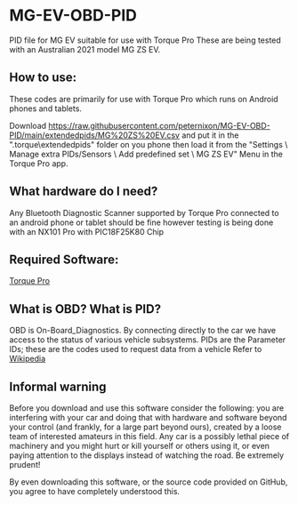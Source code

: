 # MG-EV-OBD-PID
PID file for MG EV suitable for use with Torque Pro
These are being tested with an Australian 2021 model MG ZS EV.

## How to use:
These codes are primarily for use with Torque Pro which runs on Android phones and tablets.

Download https://raw.githubusercontent.com/peternixon/MG-EV-OBD-PID/main/extendedpids/MG%20ZS%20EV.csv and put it in the ".torque\extendedpids" folder on you phone then load it from the "Settings \ Manage extra PIDs/Sensors \ Add predefined set \ MG ZS EV" Menu in the Torque Pro app.

## What hardware do I need?
Any Bluetooth Diagnostic Scanner supported by Torque Pro connected to an android phone or tablet should be fine however testing is being done with an NX101 Pro with PIC18F25K80 Chip

## Required Software:
[Torque Pro](https://play.google.com/store/apps/details?id=org.prowl.torque)

## What is OBD? What is PID?
OBD is On-Board_Diagnostics. By connecting directly to the car we have access to the status of various vehicle subsystems.
PIDs are the Parameter IDs; these are the codes used to request data from a vehicle
Refer to [Wikipedia ](https://en.wikipedia.org/wiki/On-board_diagnostics)


## Informal warning

Before you download and use this software consider the following: you are interfering with your car and doing that with hardware and software beyond your control (and frankly, for a large part beyond ours), created by a loose team of interested amateurs in this field. Any car is a possibly lethal piece of machinery and you might hurt or kill yourself or others using it, or even paying attention to the displays instead of watching the road. Be extremely prudent!

By even downloading this software, or the source code provided on GitHub, you agree to have completely understood this.
